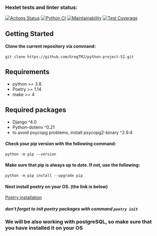 ### Hexlet tests and linter status:
[![Actions Status](https://github.com/GregTMJ/python-project-52/workflows/hexlet-check/badge.svg)](https://github.com/GregTMJ/python-project-52/actions)
[![Python CI](https://github.com/GregTMJ/python-project-52/actions/workflows/app-check.yml/badge.svg?branch=main)](https://github.com/Gregtmj/python-project-52/actions/workflows/app-check.yml)
[![Maintainability](https://api.codeclimate.com/v1/badges/3421cbe192c76198073b/maintainability)](https://codeclimate.com/github/GregTMJ/python-project-52/maintainability)
[![Test Coverage](https://api.codeclimate.com/v1/badges/3421cbe192c76198073b/test_coverage)](https://codeclimate.com/github/GregTMJ/python-project-52/test_coverage)


## Getting Started

#### Clone the current repository via command:
```git clone https://github.com/GregTMJ/python-project-52.git```

## Requirements
* python >= 3.8
* Poetry >= 1.14
* make >= 4

## Required packages
* Django  ^4.0
* Python-dotenv  ^0.21
* to avoid psycopg problems, install psycopg2-binary ^2.9.4

#### Check your pip version with the following command:
```python -m pip --version```

#### Make sure that pip is always up to date. If not, use the following:
```python -m pip install --upgrade pip```

#### Next install poetry on your OS. (the link is below)
[Poetry installation](https://python-poetry.org/docs/)
##### don't forget to init poetry packages with command ```poetry init```

### We will be also working with postgreSQL, so make sure that you have installed it on your OS